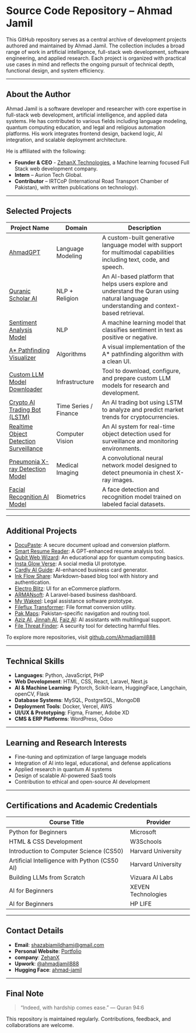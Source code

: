 
# Source Code Repository – Ahmad Jamil

This GitHub repository serves as a central archive of development projects authored and maintained by Ahmad Jamil. The collection includes a broad range of work in artificial intelligence, full-stack web development, software engineering, and applied research. Each project is organized with practical use cases in mind and reflects the ongoing pursuit of technical depth, functional design, and system efficiency.

---

## About the Author

Ahmad Jamil is a software developer and researcher with core expertise in full-stack web development, artificial intelligence, and applied data systems. He has contributed to various fields including language modeling, quantum computing education, and legal and religious automation platforms. His work integrates frontend design, backend logic, AI integration, and scalable deployment architecture.

He is affiliated with the following:

- **Founder & CEO** - [ZehanX Technologies](https://zehanxtech.vercel.app/), a Machine learning focused Full Stack web development company.
- **Intern** – Aurion Tech Global.
- **Contributor** – IRTCoP (International Road Transport Chamber of Pakistan), with written publications on technology).

---

## Selected Projects

| Project Name | Domain | Description |
|--------------|--------|-------------|
| [AhmadGPT](https://github.com/Ahmadjamil888/AhmadGPT) | Language Modeling | A custom-built generative language model with support for multimodal capabilities including text, code, and speech. |
| [Quranic Scholar AI](https://github.com/Ahmadjamil888/quranic-scholar-ai) | NLP + Religion | An AI-based platform that helps users explore and understand the Quran using natural language understanding and context-based retrieval. |
| [Sentiment Analysis Model](https://github.com/Ahmadjamil888/Sentiment-Analysis-Model-AI) | NLP | A machine learning model that classifies sentiment in text as positive or negative. |
| [A* Pathfinding Visualizer](https://github.com/Ahmadjamil888/AI-pathfinder-astarpathfinder) | Algorithms | A visual implementation of the A* pathfinding algorithm with a clean UI. |
| [Custom LLM Model Downloader](https://github.com/Ahmadjamil888/CUSTOM-LLM-MODEL-DL) | Infrastructure | Tool to download, configure, and prepare custom LLM models for research and development. |
| [Crypto AI Trading Bot (LSTM)](https://github.com/Ahmadjamil888/CRYPTO-AI-TRADING-BOT-LSTM) | Time Series / Finance | An AI trading bot using LSTM to analyze and predict market trends for cryptocurrencies. |
| [Realtime Object Detection Surveillance](https://github.com/Ahmadjamil888/REALTIME-OBJ-DETECTION-SURVEILLANCE) | Computer Vision | An AI system for real-time object detection used for surveillance and monitoring environments. |
| [Pneumonia X-ray Detection Model](https://github.com/Ahmadjamil888/PNEUMONIA-XRAY-AI-model) | Medical Imaging | A convolutional neural network model designed to detect pneumonia in chest X-ray images. |
| [Facial Recognition AI Model](https://github.com/Ahmadjamil888/Facial-Recognition-AI-model) | Biometrics | A face detection and recognition model trained on labeled facial datasets. |

---

## Additional Projects

- [DocuPaste](https://github.com/Ahmadjamil888/docupaste): A secure document upload and conversion platform.  
- [Smart Resume Reader](https://github.com/Ahmadjamil888/smart-resume-reader): A GPT-enhanced resume analysis tool.  
- [Qubit Web Wizard](https://github.com/Ahmadjamil888/qubit-web-wizard): An educational app for quantum computing basics.  
- [Insta Glow Verse](https://github.com/Ahmadjamil888/insta-glow-verse): A social media UI prototype.  
- [Cardly AI Guide](https://github.com/Ahmadjamil888/cardly-ai-guide): AI-enhanced business card generator.  
- [Ink Flow Share](https://github.com/Ahmadjamil888/ink-flow-share): Markdown-based blog tool with history and authentication.  
- [Electro Blitz](https://github.com/Ahmadjamil888/electro-blitz): UI for an eCommerce platform.  
- [ARMANsoft](https://github.com/Ahmadjamil888/ARMANsoft): A Laravel-based business dashboard.  
- [My Wakeel](https://github.com/Ahmadjamil888/my-wakeel): Legal assistance software prototype.  
- [Fileflux Transformer](https://github.com/Ahmadjamil888/fileflux-transformer): File format conversion utility.  
- [Pak Maps](https://github.com/Ahmadjamil888/pak-maps): Pakistan-specific navigation and routing tool.  
- [Aziz AI](https://github.com/Ahmadjamil888/Aziz-AI), [Jinnah AI](https://github.com/Ahmadjamil888/jinnah-AI), [Faiz AI](https://github.com/Ahmadjamil888/faiz-ai): AI assistants with multilingual support.  
- [File Threat Finder](https://github.com/Ahmadjamil888/file-threat-finder): A security tool for detecting harmful files.

To explore more repositories, visit [github.com/Ahmadjamil888](https://github.com/Ahmadjamil888?tab=repositories)

---

## Technical Skills

- **Languages**: Python, JavaScript, PHP  
- **Web Development**: HTML, CSS, React, Laravel, Next.js  
- **AI & Machine Learning**: Pytorch, Scikit-learn, HuggingFace, Langchain, openCV, Flask  
- **Database Systems**: MySQL, PostgreSQL, MongoDB  
- **Deployment Tools**: Docker, Vercel, AWS  
- **UI/UX & Prototyping**: Figma, Framer, Adobe XD  
- **CMS & ERP Platforms**: WordPress, Odoo  

---

## Learning and Research Interests

- Fine-tuning and optimization of large language models  
- Integration of AI into legal, educational, and defense applications  
- Applied research in quantum AI systems  
- Design of scalable AI-powered SaaS tools  
- Contribution to ethical and open-source AI development  

---

## Certifications and Academic Credentials

| Course Title | Provider |
|--------------|----------|
| Python for Beginners | Microsoft |
| HTML & CSS Development | W3Schools |
| Introduction to Computer Science (CS50) | Harvard University |
| Artificial Intelligence with Python (CS50 AI) | Harvard University |
| Building LLMs from Scratch | Vizuara AI Labs |
| AI for Beginners | XEVEN Technologies |
| AI for Beginners | HP LIFE |

---

## Contact Details

- **Email**: [shazabjamildhami@gmail.com](mailto:shazabjamildhami@gmail.com)  
- **Personal Website**: [Portfolio](https://ahmad-site-three.vercel.app/) 
- **company**: [ZehanX](https://zehanxtech.vercel.app/) 
- **Upwork**: [@ahmadjamil888](https://www.upwork.com/freelancers/~014d323b1c2d3274b6?viewMode=1)  
- **Hugging Face**: [ahmad-jamil](https://huggingface.co/ahmad-jamil)

---

## Final Note

> “Indeed, with hardship comes ease.” — Quran 94:6

This repository is maintained regularly. Contributions, feedback, and collaborations are welcome.
